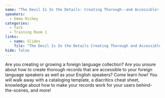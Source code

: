 ```yaml
---
name: "The Devil Is In the Details: Creating Thorough--and Accessible!--Foreign Language Records"
speakers:
  - Emma Richey
categories:
  - Talk
  - Training Room 1
links:
  - name: Slides
    file: "The Devil Is In the Details Creating Thorough and Accessible Foreign Language Records.pdf"
hide: false
---
```


Are you creating or growing a foreign language collection? Are you unsure about how to create thorough records that are accessible to your foreign language speakers as well as your English speakers? Come learn how! You will walk away with a cataloging template, a diacritics cheat sheet, knowledge about how to make your records work for your users behind-the-scenes, and more!